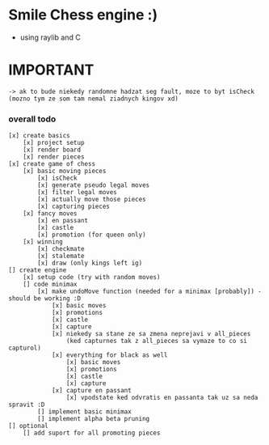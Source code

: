 # Smile Chess engine :)
- using raylib and C

# IMPORTANT
    -> ak to bude niekedy randomne hadzat seg fault, moze to byt isCheck (mozno tym ze som tam nemal ziadnych kingov xd)

### overall todo 
    [x] create basics
        [x] project setup
        [x] render board
        [x] render pieces
    [x] create game of chess
        [x] basic moving pieces
            [x] isCheck
            [x] generate pseudo legal moves
            [x] filter legal moves
            [x] actually move those pieces
            [x] capturing pieces
        [x] fancy moves 
            [x] en passant 
            [x] castle
            [x] promotion (for queen only)
        [x] winning 
            [x] checkmate
            [x] stalemate
            [x] draw (only kings left ig)
    [] create engine
        [x] setup code (try with random moves)
        [] code minimax
            [x] make undoMove function (needed for a minimax [probably]) - should be working :D
                [x] basic moves
                [x] promotions
                [x] castle
                [x] capture
                [x] niekedy sa stane ze sa zmena neprejavi v all_pieces 
                    (ked capturnes tak z all_pieces sa vymaze to co si capturol)
                [x] everything for black as well
                    [x] basic moves
                    [x] promotions
                    [x] castle
                    [x] capture
                [x] capture en passant
                    [x] vpodstate ked odvratis en passanta tak uz sa neda spravit :D
            [] implement basic minimax
            [] implement alpha beta pruning
    [] optional
        [] add suport for all promoting pieces
